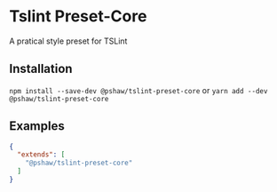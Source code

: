 # Tslint Preset-Core

A pratical style preset for TSLint

## Installation

`npm install --save-dev @pshaw/tslint-preset-core`
or
`yarn add --dev @pshaw/tslint-preset-core`

## Examples

```json
{
  "extends": [
    "@pshaw/tslint-preset-core"
  ]
}
```
